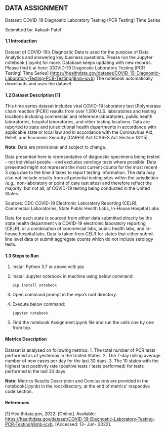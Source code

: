 ## DATA ASSIGNMENT

Dataset: COVID-19 Diagnostic Laboratory Testing (PCR Testing) Time Series

Submitted by: Aakash Patel

#### 1.1 Introduction

Dataset of COVID-19’s Diagnostic Data is used for the purpose of Data Analytics and answering key business questions. Please run the Jupyter notebook (.ipynb) for more. Database keeps updating with new records. Please find it at here: [COVID-19 Diagnostic Laboratory Testing (PCR Testing) Time Series] (https://healthdata.gov/dataset/COVID-19-Diagnostic-Laboratory-Testing-PCR-Testing/j8mb-icvb)
The notebook automatically downloads and uses the dataset. 

#### 1.2 Dataset Description [1]

This time series dataset includes viral COVID-19 laboratory test [Polymerase chain reaction (PCR)] results from over 1,000 U.S. laboratories and testing locations including commercial and reference laboratories, public health laboratories, hospital laboratories, and other testing locations. Data are reported to state and jurisdictional health departments in accordance with applicable state or local law and in accordance with the Coronavirus Aid, Relief, and Economic Security (CARES) Act (CARES Act Section 18115).

**Note:**
Data are provisional and subject to change.

Data presented here is representative of diagnostic specimens being tested - not individual people - and excludes serology tests where possible. Data presented might not represent the most current counts for the most recent 3 days due to the time it takes to report testing information. The data may also not include results from all potential testing sites within the jurisdiction (e.g., non-laboratory or point of care test sites) and therefore reflect the majority, but not all, of COVID-19 testing being conducted in the United States.

Sources: CDC COVID-19 Electronic Laboratory Reporting (CELR), Commercial Laboratories, State Public Health Labs, In-House Hospital Labs

Data for each state is sourced from either data submitted directly by the state health department via COVID-19 electronic laboratory reporting (CELR), or a combination of commercial labs, public health labs, and in-house hospital labs. Data is taken from CELR for states that either submit line level data or submit aggregate counts which do not include serology tests.

#### 1.3 Steps to Run

1. Install Python 3.7 or above with pip
2. Install Jupyter notebook in machine using below command:

	 `pip install notebook`
3. Open command prompt in the repo’s root directory.
4. Execute below command:

    `jupyter notebook`
5. Find the notebook Assignment.ipynb file and run the cells one by one from top.

#### Metrics Description

Dataset is analysed on following metrics:
    1. The total number of PCR tests performed as of yesterday in the United States.
    2. The 7-day rolling average number of new cases per day for the last 30 days.
    3. The 10 states with the highest test positivity rate (positive tests / tests performed) for tests performed in the last 30 days.

**Note:** Metrics Results Description and Conclusions are provided in the notebook(.ipynb) in the root directory, at the end of metrics' respective code section. 

#### References

[1] Healthdata.gov, 2022. [Online]. Available: https://healthdata.gov/dataset/COVID-19-Diagnostic-Laboratory-Testing-PCR-Testing/j8mb-icvb. [Accessed: 13- Jun- 2022].
